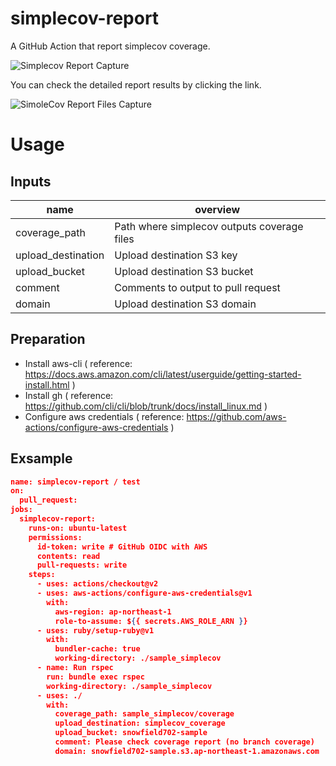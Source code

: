 # simplecov-report

A GitHub Action that report simplecov coverage.

![Simplecov Report Capture](https://user-images.githubusercontent.com/15631129/155669253-66115d4b-28f5-47f1-8f07-1bde1744b999.png)

You can check the detailed report results by clicking the link.

![SimoleCov Report Files Capture](https://user-images.githubusercontent.com/15631129/155669639-43803f9d-3652-4ac2-9d37-cbfdf4cf6be0.png)

# Usage

## Inputs

| name | overview |
| ----- | ----- |
| coverage_path | Path where simplecov outputs coverage files |
| upload_destination | Upload destination S3 key |
| upload_bucket | Upload destination S3 bucket |
| comment | Comments to output to pull request |
| domain | Upload destination S3 domain |

## Preparation
- Install aws-cli ( reference: https://docs.aws.amazon.com/cli/latest/userguide/getting-started-install.html )
- Install gh ( reference: https://github.com/cli/cli/blob/trunk/docs/install_linux.md )
- Configure aws credentials ( reference: https://github.com/aws-actions/configure-aws-credentials )

## Exsample

```json
name: simplecov-report / test
on:
  pull_request:
jobs:
  simplecov-report:
    runs-on: ubuntu-latest
    permissions:
      id-token: write # GitHub OIDC with AWS
      contents: read
      pull-requests: write
    steps:
      - uses: actions/checkout@v2
      - uses: aws-actions/configure-aws-credentials@v1
        with:
          aws-region: ap-northeast-1
          role-to-assume: ${{ secrets.AWS_ROLE_ARN }}
      - uses: ruby/setup-ruby@v1
        with:
          bundler-cache: true
          working-directory: ./sample_simplecov
      - name: Run rspec
        run: bundle exec rspec
        working-directory: ./sample_simplecov
      - uses: ./
        with:
          coverage_path: sample_simplecov/coverage
          upload_destination: simplecov_coverage
          upload_bucket: snowfield702-sample
          comment: Please check coverage report (no branch coverage)
          domain: snowfield702-sample.s3.ap-northeast-1.amazonaws.com
```
